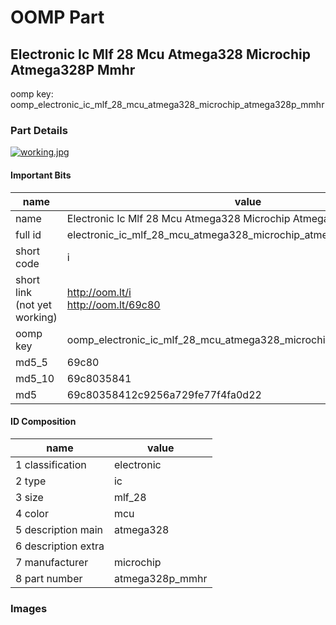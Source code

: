# OOMP Part  
## Electronic Ic Mlf 28 Mcu Atmega328 Microchip Atmega328P Mmhr  
  
oomp key: oomp_electronic_ic_mlf_28_mcu_atmega328_microchip_atmega328p_mmhr  
  
### Part Details  
  
[![working.jpg](working_600.jpg)](working.jpg)  
  
#### Important Bits  
| name | value | 
| --- | --- | 
| name | Electronic Ic Mlf 28 Mcu Atmega328 Microchip Atmega328P Mmhr | 
| full id | electronic_ic_mlf_28_mcu_atmega328_microchip_atmega328p_mmhr | 
| short code | i | 
| short link<br>(not yet working) | http://oom.lt/i<br>http://oom.lt/69c80 | 
| oomp key | oomp_electronic_ic_mlf_28_mcu_atmega328_microchip_atmega328p_mmhr | 
| md5_5 | 69c80 | 
| md5_10 | 69c8035841 | 
| md5 | 69c80358412c9256a729fe77f4fa0d22 | 
#### ID Composition  
| name | value | 
| --- | --- | 
| 1 classification | electronic | 
| 2 type | ic | 
| 3 size | mlf_28 | 
| 4 color | mcu | 
| 5 description main | atmega328 | 
| 6 description extra |  | 
| 7 manufacturer | microchip | 
| 8 part number | atmega328p_mmhr | 
### Images  
